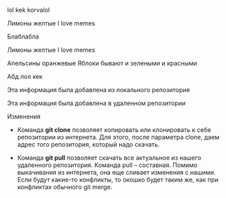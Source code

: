 lol kek korvalol 

Лимоны желтые 
I love memes

Блаблабла

Лимоны желтые 
I love memes

Апельсины оранжевые 
Яблоки бывают и зелеными и красными 

Абд
лол кек 

Эта информация была добавлена из локального репозитория

Эта информация была добавлена в удаленном репозитории

Изменения

* Команда **git clone** позволяет копировать или клонировать к себе репозитории из интернета. Для этого, после параметра clone, даем адрес  того репозитория, который надо скачать.

* Команда **git pull** позволяет скачать все актуальное из нашего удаленного репозитория. Команда pull – составная. Помимо выкачивания из интернета, она еще сливает изменения с нашими. Если будут какие-то конфликты, то окошко будет таким же, как при конфликтах обычного git merge.